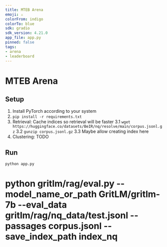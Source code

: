 ```yaml
---
title: MTEB Arena
emoji: ⚔️
colorFrom: indigo
colorTo: blue
sdk: gradio
sdk_version: 4.21.0
app_file: app.py
pinned: false
tags:
- arena
- leaderboard
---
```


# MTEB Arena

## Setup

1. Install PyTorch according to your system
2. `pip install -r requirements.txt`
3. Retrieval: Cache indices so retrieval will be faster
3.1 `wget https://huggingface.co/datasets/BeIR/nq/resolve/main/corpus.jsonl.gz`
3.2 `gunzip corpus.jsonl.gz`
3.3 Maybe allow creating index here
4. Clustering: TODO

## Run

`python app.py`

# python gritlm/rag/eval.py --model_name_or_path GritLM/gritlm-7b --eval_data gritlm/rag/nq_data/test.jsonl --passages corpus.jsonl --save_index_path index_nq
